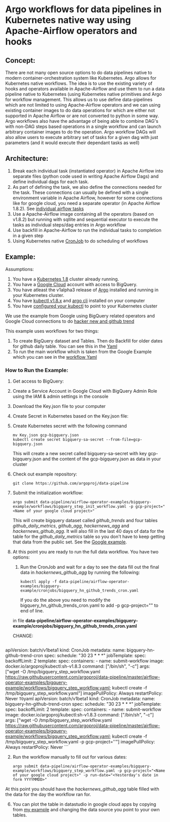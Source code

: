 # Argo workflows for data pipelines in Kubernetes native way using Apache-Airflow operators and hooks

## Concept:

There are not many open source options to do data pipelines native to modern container-orchestration system like Kubernetes. Argo allows for Kubernetes native workflows. The idea is to use the existing variety of hooks and operators available in Apache-Airflow and use them to run a data pipeline native to Kubernetes (using Kubernetes native primitives and Argo for workflow management. This allows us to use define data-pipelines which are not limited to using Apache-Airflow operators and we can using existing container images to do data operations for which are either not supported in Apache Airflow or are not converted to python in some way. Argo workflows also have the advantage of being able to combine DAG's with non-DAG steps based operations in a single workflow and can launch arbitrary container images to do the operation. Argo workflow DAGs will also allow users to execute arbitrary set of tasks for a given dag with just parameters (and it would execute their dependant tasks as well)

## Architecture:

1. Break each individual task (instantiated operator) in Apache Airflow into separate files (python code used in writing Apache Airflow Dags) and define individual dags for each task.
2. As part of defining the task, we also define the connections needed for the task. These connections can usually be defined with a single environment variable in Apache Airflow, however for some connections like for google cloud, you need a separate operator (in Apache Airflow 1.8.2). See [individual airflow tasks](airflow-operator-examples/bigquery-example/tasks)
3. Use a Apache-Airflow image containing all the operators (based on v1.8.2) but running with sqllite and sequential executor to execute the tasks as individual steps/dag entries in Argo workflow
4. Use backfill in Apache-Airflow to run the individual tasks to completion in a given step
5. Using Kubernetes native [CronJob](https://kubernetes.io/docs/concepts/workloads/controllers/cron-jobs/) to do scheduling of workflows

## Example:

Assumptions:

1. You have a [Kubernetes 1.8](https://kubernetes.io/)  cluster already running.
2. You have a [Google Cloud](https://cloud.google.com/) account with access to BigQuery.
3. You have atleast the v1alpha3 release of [Argo](https://github.com/argoproj/argo/blob/master/demo.md)  installed and running in your Kubernetes cluster.
4. You have [kubectl v1.8.x](https://kubernetes.io/docs/tasks/tools/install-kubectl/) and [argo cli](https://github.com/argoproj/argo/blob/master/demo.md) installed on your computer
5. You have [configured your kubectl](https://kubernetes.io/docs/tasks/tools/install-kubectl/) to point to your Kubernetes cluster

We use the example from Google using BigQuery related operators and Google Cloud connections to do [hacker new and github trend](https://cloud.google.com/blog/big-data/2017/07/how-to-aggregate-data-for-bigquery-using-apache-airflow)

This example uses workflows for two things:

1. To create BigQuery dataset and Tables. Then do Backfill for older dates for github daily table. You can see this in the [Yaml](airflow-operator-examples/bigquery-example/workflows/bigquery_step_init_workflow.yaml)
2. To run the main workflow which is taken from the Google Example which you can see in the [workflow Yaml](airflow-operator-examples/bigquery-example/workflows/bigquery_step_workflow.yaml)

### How to Run the Example:

1. Get access to BigQuery:
  1. Create a Service Account in Google Cloud with BigQuery Admin Role using the IAM & admin settings in the console
  2. Download the Key.json file to your computer

2. Create Secret in Kubernetes based on the Key.json file:
  1. Create Kubernetes secret with the following command
     ```shell
     mv Key.json gcp-bigquery.json
     kubectl create secret bigquery-sa-secret --from-file=gcp-bigquery.json
     ```
     This will create a new secret called bigquery-sa-secret with key gcp-bigquery.json and the content of the gcp-bigquery.json as data in your cluster

3. Check out example repository:
   ```shell
   git clone https://github.com/argoproj/data-pipeline
   ```

4. Submit the initialization workflow:
   ```shell
   argo submit data-pipeline/airflow-operator-examples/bigquery-example/workflows/bigquery_step_init_workflow.yaml -p gcp-project="<Name of your google cloud project>"
   ```
   This will create bigquery dataset called *github_trends* and four tables *github_daily_metrics*, *github_agg*, *hackernews_agg* and *hackernews_github_agg*. It will also fill in the last 40 days of data for the table for the *github_daily_metrics* table so you don't have to keep getting that data from the public set. See the [Google example](https://cloud.google.com/blog/big-data/2017/07/how-to-aggregate-data-for-bigquery-using-apache-airflow).

5. At this point you are ready to run the full data workflow. You have two options:
   1. Run the CronJob and wait for a day to see the data fill out the final data in *hackernews_github_agg* by running the following:
      ```shell
      kubectl apply -f data-pipeline/airflow-operator-examples/bigquery-example/cronjobs/bigquery_hn_github_trends_cron.yaml
      ```
      If you do the above you need to modify the bigquery_hn_github_trends_cron.yaml to add -p gcp-project="<Name of your google cloud project>" to end of line.
  
     in file **data-pipeline/airflow-operator-examples/bigquery-example/cronjobs/bigquery_hn_github_trends_cron.yaml**

      CHANGE:
      ```yaml
apiVersion: batch/v1beta1
kind: CronJob
metadata:
  name: bigquery-hn-github-trend-cron
spec:
  schedule: "30 23 * * *"
  jobTemplate:
    spec:
      backoffLimit: 2
      template:
        spec:
          containers:
          - name: submit-workflow
            image: docker.io/argoproj/kubectl:sh-v1.8.3
            command: ["/bin/sh", "-c"]
            args: ["wget -O /tmp/bigquery_step_workflow.yaml https://raw.githubusercontent.com/argoproj/data-pipeline/master/airflow-operator-examples/bigquery-example/workflows/bigquery_step_workflow.yaml; kubectl create -f /tmp/bigquery_step_workflow.yaml"]
            imagePullPolicy: Always
restartPolicy: Never
      ```
      TO
      ```yaml
apiVersion: batch/v1beta1
kind: CronJob
metadata:
  name: bigquery-hn-github-trend-cron
spec:
  schedule: "30 23 * * *"
  jobTemplate:
    spec:
      backoffLimit: 2
      template:
        spec:
          containers:
          - name: submit-workflow
            image: docker.io/argoproj/kubectl:sh-v1.8.3
            command: ["/bin/sh", "-c"]
            args: ["wget -O /tmp/bigquery_step_workflow.yaml https://raw.githubusercontent.com/argoproj/data-pipeline/master/airflow-operator-examples/bigquery-example/workflows/bigquery_step_workflow.yaml; kubectl create -f /tmp/bigquery_step_workflow.yaml -p gcp-project='<Name of your google cloud project>'"]
            imagePullPolicy: Always
restartPolicy: Never
      ```
     
   2. Run the workflow manually to fill out for various dates:
      ```shell
      argo submit data-pipeline/airflow-operator-examples/bigquery-example/workflows/bigquery_step_workflow.yaml -p gcp-project="<Name of your google cloud project>" -p run-date="<Yesterday's date in form YYYYMMDD>"
      ```

   At this point you should have the *hackernews_github_agg* table filled with the data for the day the workflow ran for.

6. You can plot the table in datastudio in google cloud apps by copying from [my example](https://datastudio.google.com/open/1gCJX4-ZJKOAjq9SJEhXuNgMdMgPGcr0s) and changing the data source you point to your own tables.
